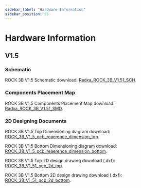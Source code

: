 ```yaml
---
sidebar_label: "Hardware Information"
sidebar_position: 55
---
```


# Hardware Information

## V1.5

### Schematic

ROCK 3B V1.5 Schematic download: [Radxa_ROCK_3B_V1.51_SCH](https://dl.radxa.com/rock3/docs/hw/3b/Radxa_ROCK_3B_V1.51_SCH.pdf).

### Components Placement Map

ROCK 3B V1.5 Components Placement Map download: [Radxa_ROCK_3B_V1.51_SMD](https://dl.radxa.com/rock3/docs/hw/3b/Radxa_ROCK_3B_V1.51_SMD.pdf).

### 2D Designing Documents

ROCK 3B V1.5 Top Dimensioning diagram download: [ROCK_3B_V1_5_pcb_reaerence_dimension_top](https://dl.radxa.com/rock3/docs/hw/3b/ROCK_3B_V1_5_pcb_reaerence_dimension_top.pdf).

ROCK 3B V1.5 Bottom Dimensioning diagram download: [ROCK_3B_V1_5_pcb_reaerence_dimension_bottom](https://dl.radxa.com/rock3/docs/hw/3b/ROCK_3B_V1_5_pcb_reaerence_dimension_bottom.pdf).

ROCK 3B V1.5 Top 2D design drawing download (.dxf): [ROCK_3B_V1_51_pcb_2d_top](https://dl.radxa.com/rock3/docs/hw/3b/ROCK_3B_V1_51_pcb_2d_top.dxf).

ROCK 3B V1.5 Bottom 2D design drawing download (.dxf): [ROCK_3B_V1_51_pcb_2d_bottom](https://dl.radxa.com/rock3/docs/hw/3b/ROCK_3B_V1_51_pcb_2d_bottom.dxf).
